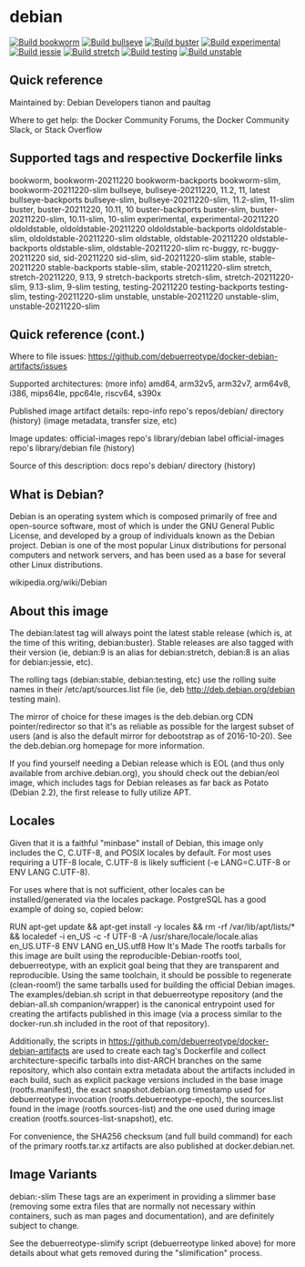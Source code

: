 # debian

[![Build bookworm](https://github.com/buluma/debian/actions/workflows/build-bookworm.yml/badge.svg)](https://github.com/buluma/debian/actions/workflows/build-bookworm.yml) [![Build bullseye](https://github.com/buluma/debian/actions/workflows/build-bullseye.yml/badge.svg)](https://github.com/buluma/debian/actions/workflows/build-bullseye.yml) [![Build buster](https://github.com/buluma/debian/actions/workflows/build-buster.yml/badge.svg)](https://github.com/buluma/debian/actions/workflows/build-buster.yml) [![Build experimental](https://github.com/buluma/debian/actions/workflows/build-sid.yml/badge.svg)](https://github.com/buluma/debian/actions/workflows/build-sid.yml) [![Build jessie](https://github.com/buluma/debian/actions/workflows/build-jessie.yml/badge.svg)](https://github.com/buluma/debian/actions/workflows/build-jessie.yml) [![Build stretch](https://github.com/buluma/debian/actions/workflows/build-stretch.yml/badge.svg)](https://github.com/buluma/debian/actions/workflows/build-stretch.yml) [![Build testing](https://github.com/buluma/debian/actions/workflows/build-testing.yml/badge.svg)](https://github.com/buluma/debian/actions/workflows/build-testing.yml) [![Build unstable](https://github.com/buluma/debian/actions/workflows/build-unstable.yml/badge.svg)](https://github.com/buluma/debian/actions/workflows/build-unstable.yml)

## Quick reference
Maintained by: Debian Developers tianon and paultag

Where to get help: the Docker Community Forums, the Docker Community Slack, or Stack Overflow

## Supported tags and respective Dockerfile links
bookworm, bookworm-20211220
bookworm-backports
bookworm-slim, bookworm-20211220-slim
bullseye, bullseye-20211220, 11.2, 11, latest
bullseye-backports
bullseye-slim, bullseye-20211220-slim, 11.2-slim, 11-slim
buster, buster-20211220, 10.11, 10
buster-backports
buster-slim, buster-20211220-slim, 10.11-slim, 10-slim
experimental, experimental-20211220
oldoldstable, oldoldstable-20211220
oldoldstable-backports
oldoldstable-slim, oldoldstable-20211220-slim
oldstable, oldstable-20211220
oldstable-backports
oldstable-slim, oldstable-20211220-slim
rc-buggy, rc-buggy-20211220
sid, sid-20211220
sid-slim, sid-20211220-slim
stable, stable-20211220
stable-backports
stable-slim, stable-20211220-slim
stretch, stretch-20211220, 9.13, 9
stretch-backports
stretch-slim, stretch-20211220-slim, 9.13-slim, 9-slim
testing, testing-20211220
testing-backports
testing-slim, testing-20211220-slim
unstable, unstable-20211220
unstable-slim, unstable-20211220-slim

## Quick reference (cont.)
Where to file issues: https://github.com/debuerreotype/docker-debian-artifacts/issues

Supported architectures: (more info) amd64, arm32v5, arm32v7, arm64v8, i386, mips64le, ppc64le, riscv64, s390x

Published image artifact details: repo-info repo's repos/debian/ directory (history) (image metadata, transfer size, etc)

Image updates: official-images repo's library/debian label
official-images repo's library/debian file (history)

Source of this description: docs repo's debian/ directory (history)

## What is Debian?
Debian is an operating system which is composed primarily of free and open-source software, most of which is under the GNU General Public License, and developed by a group of individuals known as the Debian project. Debian is one of the most popular Linux distributions for personal computers and network servers, and has been used as a base for several other Linux distributions.

wikipedia.org/wiki/Debian

## About this image
The debian:latest tag will always point the latest stable release (which is, at the time of this writing, debian:buster). Stable releases are also tagged with their version (ie, debian:9 is an alias for debian:stretch, debian:8 is an alias for debian:jessie, etc).

The rolling tags (debian:stable, debian:testing, etc) use the rolling suite names in their /etc/apt/sources.list file (ie, deb http://deb.debian.org/debian testing main).

The mirror of choice for these images is the deb.debian.org CDN pointer/redirector so that it's as reliable as possible for the largest subset of users (and is also the default mirror for debootstrap as of 2016-10-20). See the deb.debian.org homepage for more information.

If you find yourself needing a Debian release which is EOL (and thus only available from archive.debian.org), you should check out the debian/eol image, which includes tags for Debian releases as far back as Potato (Debian 2.2), the first release to fully utilize APT.

## Locales
Given that it is a faithful "minbase" install of Debian, this image only includes the C, C.UTF-8, and POSIX locales by default. For most uses requiring a UTF-8 locale, C.UTF-8 is likely sufficient (-e LANG=C.UTF-8 or ENV LANG C.UTF-8).

For uses where that is not sufficient, other locales can be installed/generated via the locales package. PostgreSQL has a good example of doing so, copied below:

RUN apt-get update && apt-get install -y locales && rm -rf /var/lib/apt/lists/* \
    && localedef -i en_US -c -f UTF-8 -A /usr/share/locale/locale.alias en_US.UTF-8
ENV LANG en_US.utf8
How It's Made
The rootfs tarballs for this image are built using the reproducible-Debian-rootfs tool, debuerreotype, with an explicit goal being that they are transparent and reproducible. Using the same toolchain, it should be possible to regenerate (clean-room!) the same tarballs used for building the official Debian images. The examples/debian.sh script in that debuerreotype repository (and the debian-all.sh companion/wrapper) is the canonical entrypoint used for creating the artifacts published in this image (via a process similar to the docker-run.sh included in the root of that repository).

Additionally, the scripts in https://github.com/debuerreotype/docker-debian-artifacts are used to create each tag's Dockerfile and collect architecture-specific tarballs into dist-ARCH branches on the same repository, which also contain extra metadata about the artifacts included in each build, such as explicit package versions included in the base image (rootfs.manifest), the exact snapshot.debian.org timestamp used for debuerreotype invocation (rootfs.debuerreotype-epoch), the sources.list found in the image (rootfs.sources-list) and the one used during image creation (rootfs.sources-list-snapshot), etc.

For convenience, the SHA256 checksum (and full build command) for each of the primary rootfs.tar.xz artifacts are also published at docker.debian.net.

## Image Variants
debian:<suite>-slim
These tags are an experiment in providing a slimmer base (removing some extra files that are normally not necessary within containers, such as man pages and documentation), and are definitely subject to change.

See the debuerreotype-slimify script (debuerreotype linked above) for more details about what gets removed during the "slimification" process.
